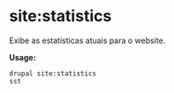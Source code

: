 # site:statistics
Exibe as estatísticas atuais para o website.

**Usage:**
```
drupal site:statistics
sst
```
